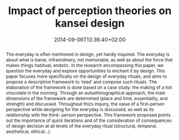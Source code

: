 ---
slug: impact-of-perception-theories-on-kansei-design
title: Impact of perception theories on kansei design
layout: publi
Japanesephilo: true
publitype: journal
subsection: journal
kansei: true
researchpage: true
research: 
    -  kansei
institution:
    logo: TUe
    name: "Eindhoven University of Technology"
    web: "https://www.tue.nl/en/"
    colo: "#c72125"
date: 2014-09-06T13:36:40+02:00
reference: "Lévy, P. (2014). Impact of perception theories on kansei design. Journal of Japan Society of Kansei Engineering, 13(1), 21–26."
abstract: "The everyday is often mentioned in design, yet hardly inquired. The everyday is about what is banal, infraordinary, not memorable, as well as about the force that makes things habitual, endotic. In the research encompassing this paper, we question the everyday and explore opportunities to enchant it by design. This paper focuses more specifically on the design of everyday rituals, and aims to propose a descriptive framework to ‘read’ and compose such rituals. The elaboration of the framework is done based on a case study: the making of a hot chocolate in the morning. Through an autoethnographical approach, the main dimensions of the framework are determined (place and time, essentiality, and strength) and discussed. Throughout thizs inquiry, the value of a first-person perspective while designing for the everyday is discussed, as well as its relationship with the third- person perspective. This framework proposed points out the importance of quick iterations and of the consideration of consequences of design decision at all levels of the everyday ritual (structural, temporal, aesthetical, ethical…)."
link:
    paper: "https://1drv.ms/b/s!AnQx_v88q65Qv4R6Hvqp8i0O0WRnfA?e=Oldp2U"
---